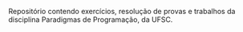 Repositório contendo exercícios, resolução de provas e trabalhos da disciplina Paradigmas de Programação, da UFSC.

